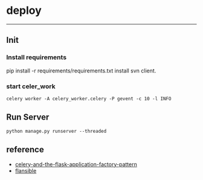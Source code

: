 # deploy

------

## Init
### Install requirements
pip install -r requirements/requirements.txt
install svn client.

### start celer_work
```shell
celery worker -A celery_worker.celery -P gevent -c 10 -l INFO
```

## Run Server
```shell
python manage.py runserver --threaded
```

## reference
 * [celery-and-the-flask-application-factory-pattern](https://blog.miguelgrinberg.com/post/celery-and-the-flask-application-factory-pattern)
 * [flansible](https://github.com/trondhindenes/flansible.git)